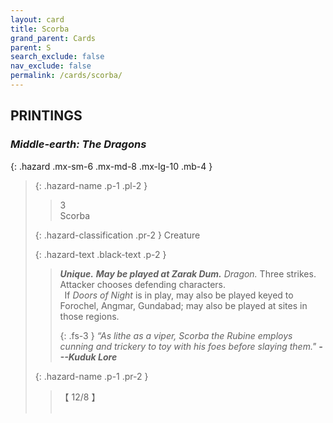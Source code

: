 ```yaml
---
layout: card
title: Scorba
grand_parent: Cards
parent: S
search_exclude: false
nav_exclude: false
permalink: /cards/scorba/
---
```


## PRINTINGS


### _Middle-earth: The Dragons_

{: .hazard .mx-sm-6 .mx-md-8 .mx-lg-10 .mb-4 }
> {: .hazard-name .p-1 .pl-2 }
> > <div class="hazard-mp">3</div>
> > <div class="card-name">Scorba</div>
>
> {: .hazard-classification .pr-2 }
> Creature
>
> {: .hazard-text .black-text .p-2 }
> > _**Unique.**_ ***May be played at Zarak Dum.*** _Dragon._ Three strikes. Attacker chooses defending characters. <br>&ensp;If _Doors of Night_ is in play, may also be played keyed to Forochel, Angmar, Gundabad; may also be played at sites in those regions. 
> > 
> > {: .fs-3 } 
> > _“As lithe as a viper, Scorba the Rubine employs cunning and trickery to toy with his foes before slaying them."_ ***---&#65279;Kuduk Lore*** 
>
> {: .hazard-name .p-1 .pr-2 }
> > <div class="card-shield">【 12/8 】</div>
> > <div class="card-corruption">&nbsp;</div>

